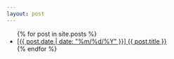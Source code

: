 ```yaml
---
layout: post
---
```


<ul>
  {% for post in site.posts %}
    <li>
      <a href="{{ post.url }}">[{{ post.date | date: "%m/%d/%Y" }}] {{ post.title }}</a>
    </li>
  {% endfor %}
</ul>
<br>